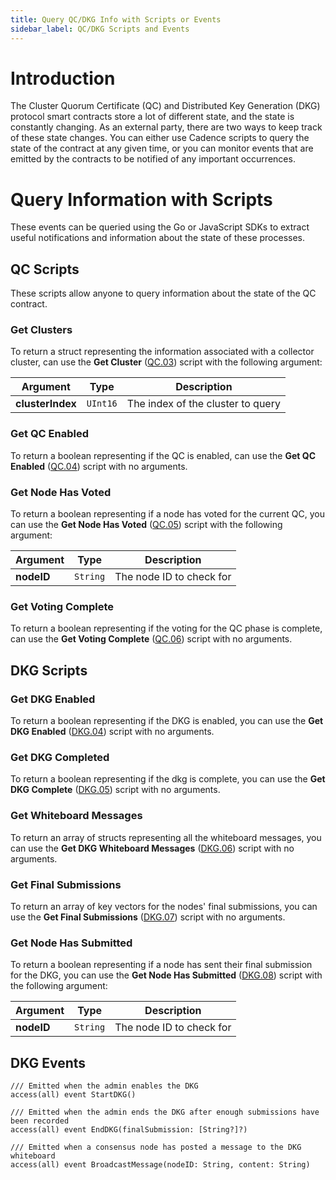 ```yaml
---
title: Query QC/DKG Info with Scripts or Events
sidebar_label: QC/DKG Scripts and Events
---
```


# Introduction

The Cluster Quorum Certificate (QC) and Distributed Key Generation (DKG) protocol smart contracts
store a lot of different state, and the state is constantly changing.
As an external party, there are two ways to keep track of these state changes.
You can either use Cadence scripts to query the state of the contract at any given time,
or you can monitor events that are emitted by the contracts to be notified of any important occurrences.

# Query Information with Scripts

These events can be queried using the Go or JavaScript SDKs to extract useful notifications and information about the
state of these processes.

## QC Scripts

These scripts allow anyone to query information about the state of the QC contract.

### Get Clusters

To return a struct representing the information associated with a collector cluster,
can use the **Get Cluster** ([QC.03](../../build/cadence/core-contracts/07-epoch-contract-reference.md#quorum-certificate-transactions-and-scripts)) script with the following argument:

| Argument         | Type     | Description                       |
| ---------------- | -------- | --------------------------------- |
| **clusterIndex** | `UInt16` | The index of the cluster to query |

### Get QC Enabled

To return a boolean representing if the QC is enabled,
can use the **Get QC Enabled** ([QC.04](../../build/cadence/core-contracts/07-epoch-contract-reference.md#quorum-certificate-transactions-and-scripts)) script with no arguments.

### Get Node Has Voted

To return a boolean representing if a node has voted for the current QC, you
can use the **Get Node Has Voted** ([QC.05](../../build/cadence/core-contracts/07-epoch-contract-reference.md#quorum-certificate-transactions-and-scripts)) script with the following argument:

| Argument   | Type     | Description              |
| ---------- | -------- | ------------------------ |
| **nodeID** | `String` | The node ID to check for |

### Get Voting Complete

To return a boolean representing if the voting for the QC phase is complete,
can use the **Get Voting Complete** ([QC.06](../../build/cadence/core-contracts/07-epoch-contract-reference.md#quorum-certificate-transactions-and-scripts)) script with no arguments.

## DKG Scripts

### Get DKG Enabled

To return a boolean representing if the DKG is enabled, you
can use the **Get DKG Enabled** ([DKG.04](../../build/cadence/core-contracts/07-epoch-contract-reference.md#dkg-transactions-and-scripts)) script with no arguments.

### Get DKG Completed

To return a boolean representing if the dkg is complete, you
can use the **Get DKG Complete** ([DKG.05](../../build/cadence/core-contracts/07-epoch-contract-reference.md#dkg-transactions-and-scripts)) script with no arguments.

### Get Whiteboard Messages

To return an array of structs representing all the whiteboard messages, you
can use the **Get DKG Whiteboard Messages** ([DKG.06](../../build/cadence/core-contracts/07-epoch-contract-reference.md#dkg-transactions-and-scripts)) script with no arguments.

### Get Final Submissions

To return an array of key vectors for the nodes' final submissions, you
can use the **Get Final Submissions** ([DKG.07](../../build/cadence/core-contracts/07-epoch-contract-reference.md#dkg-transactions-and-scripts)) script with no arguments.

### Get Node Has Submitted

To return a boolean representing if a node has sent their final submission for the DKG, you
can use the **Get Node Has Submitted** ([DKG.08](../../build/cadence/core-contracts/07-epoch-contract-reference.md#dkg-transactions-and-scripts)) script with the following argument:

| Argument   | Type     | Description              |
| ---------- | -------- | ------------------------ |
| **nodeID** | `String` | The node ID to check for |

## DKG Events

```cadence
/// Emitted when the admin enables the DKG
access(all) event StartDKG()

/// Emitted when the admin ends the DKG after enough submissions have been recorded
access(all) event EndDKG(finalSubmission: [String?]?)

/// Emitted when a consensus node has posted a message to the DKG whiteboard
access(all) event BroadcastMessage(nodeID: String, content: String)
```
